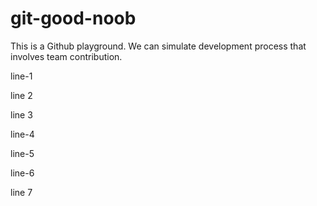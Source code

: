 # git-good-noob

This is a Github playground. We can simulate development process that involves team contribution.

line-1

line 2

line 3

line-4

line-5

line-6

line 7

